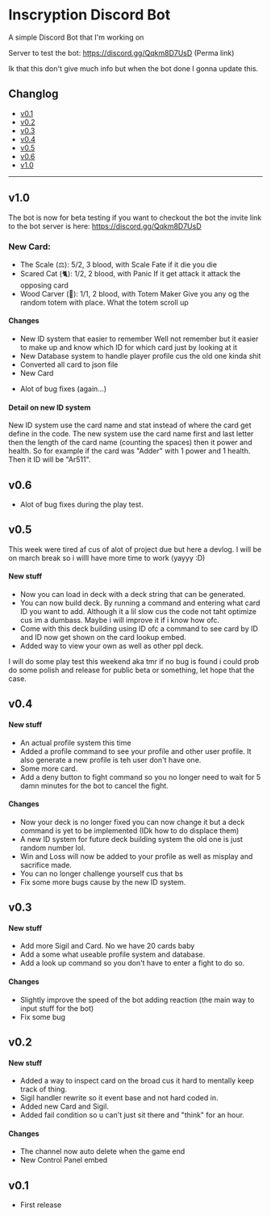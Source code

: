 # Inscryption Discord Bot
A simple Discord Bot that I'm working on

Server to test the bot: https://discord.gg/Qqkm8D7UsD (Perma link)

Ik that this don't give much info but when the bot done I gonna update this.

## Changlog

- [v0.1](#v01)
- [v0.2](#v02)
- [v0.3](#v03)
- [v0.4](#v04)
- [v0.5](#v05)
- [v0.6](#v06)
- [v1.0](#v10)

---

## v1.0

The bot is now for beta testing if you want to checkout the bot the invite link to the bot server is here: https://discord.gg/Qqkm8D7UsD

### New Card:
+ The Scale (⚖): 5/2, 3 blood, with Scale Fate if it die you die
+ Scared Cat (🐈): 1/2, 2 blood, with Panic If it get attack it attack the opposing card
+ Wood Carver (🔪): 1/1, 2 blood, with Totem Maker Give you any og the random totem with place. What the totem scroll up
  
#### Changes

+ New ID system that easier to remember Well not remember but it easier to make up and know which ID for which card just by looking at it
+ New Database system to handle player profile  cus the old one kinda shit
+ Converted all card to json file
+ New Card

- Alot of bug fixes (again...)

#### Detail on new ID system
New ID system use the card name and stat instead of where the card get define in the code. The new system use the card name first and last letter then the length of the card name (counting the spaces) then it power and health. So for example if the card was "Adder" with 1 power and 1 health. Then it ID will be "Ar511". 

## v0.6
- Alot of bug fixes during the play test.

## v0.5

This week were tired af cus of alot of project due but here a devlog. I will be on march break so i willl have more time to work (yayyy :D)

#### New stuff

+ Now you can load in deck with a deck string that can be generated.
+ You can now build deck. By running a command and entering what card ID you want to add. Although it a lil slow cus the code not taht optimize cus im a dumbass. Maybe i will improve it if i know how ofc.
+ Come with this deck building using ID ofc a command to see card by ID and ID now get shown on the card lookup embed.
+ Added way to view your own as well as other ppl deck.

I will do some play test this weekend aka tmr if no bug is found i could prob do some polish and release for public beta or something, let hope that the case.

## v0.4

#### New stuff

- An actual profile system this time
- Added a profile command to see your profile and other user profile. It also generate a new profile is teh user don't have one.
- Some more card.
- Add a deny button to fight command so you no longer need to wait for 5 damn minutes for the bot to cancel the fight.

#### Changes

- Now your deck is no longer fixed you can now change it but a deck command is yet to be implemented (IDk how to do displace them)
- A new ID system for future deck building system the old one is just random number lol.
- Win and Loss will now be added to your profile as well as misplay and sacrifice made.
- You can no longer challenge yourself cus that bs
- Fix some more bugs cause by the new ID system.

## v0.3

#### New stuff

- Add more Sigil and Card. No we have 20 cards baby
- Add a some what useable profile system and database.
- Add a look up command so you don't have to enter a fight to do so.

#### Changes

- Slightly improve the speed of the bot adding reaction (the main way to input stuff for the bot)
- Fix some bug

## v0.2

#### New stuff

- Added a way to inspect card on the broad cus it hard to mentally keep track of thing.
- Sigil handler rewrite so it event base and not hard coded in.
- Added new Card and Sigil.
- Added fail condition so u can't just sit there and "think" for an hour.

#### Changes

- The channel now auto delete when the game end 
- New Control Panel embed

## v0.1
- First release
